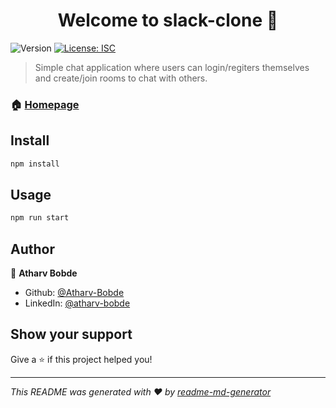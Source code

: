 <h1 align="center">Welcome to slack-clone 👋</h1>
<p>
  <img alt="Version" src="https://img.shields.io/badge/version-1.0.0-blue.svg?cacheSeconds=2592000" />
  <a href="#" target="_blank">
    <img alt="License: ISC" src="https://img.shields.io/badge/License-ISC-yellow.svg" />
  </a>
</p>

> Simple chat application where users can login/regiters themselves and create/join rooms to chat with others.

### 🏠 [Homepage](https://flack-ab.herokuapp.com/)

## Install

```sh
npm install
```

## Usage

```sh
npm run start
```

## Author

👤 **Atharv Bobde**

* Github: [@Atharv-Bobde](https://github.com/Atharv-Bobde)
* LinkedIn: [@atharv-bobde](https://linkedin.com/in/atharv-bobde)

## Show your support

Give a ⭐️ if this project helped you!

***
_This README was generated with ❤️ by [readme-md-generator](https://github.com/kefranabg/readme-md-generator)_